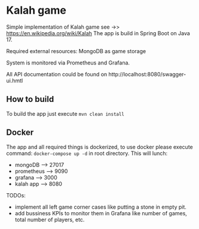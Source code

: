 # Kalah game

Simple implementation of Kalah game see ->> https://en.wikipedia.org/wiki/Kalah
The app is build in Spring Boot on Java 17.

Required external resources: MongoDB as game storage

System is monitored via Prometheus and Grafana.

All API documentation could be found on http://localhost:8080/swagger-ui.hmtl

## How to build
To build the app just execute `mvn clean install`

## Docker 
The app and all required things is dockerized, to use docker please execute command:
`docker-compose up -d` in root directory. This will lunch:
- mongoDB --> 27017
- prometheus --> 9090
- grafana --> 3000
- kalah app --> 8080


TODOs:
- implement all left game corner cases like putting a stone in empty pit.
- add bussiness KPIs to monitor them in Grafana like number of games, total number of players, etc.
